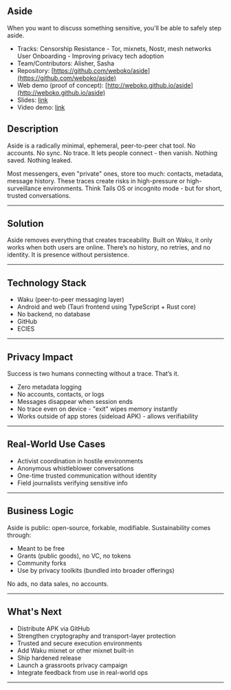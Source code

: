 ## Aside

When you want to discuss something sensitive, you'll be able to safely step aside.

- Tracks:  Censorship Resistance - Tor, mixnets, Nostr, mesh networks  User Onboarding - Improving privacy tech adoption
- Team/Contributors:  Alisher, Sasha
- Repository:  [https://github.com/weboko/aside](https://github.com/weboko/aside)
- Web demo (proof of concept):  [http://weboko.github.io/aside](http://weboko.github.io/aside)
- Slides: [link](https://www.figma.com/design/RabMCrsG4P9lzJ4lnp1mM6/Aside?node-id=202-13200)
- Video demo: [link](https://github.com/weboko/aside/blob/51c9ed656d78db6296dedf6b363e85151f582caa/demo.MOV)

## Description

Aside is a radically minimal, ephemeral, peer-to-peer chat tool. No accounts. No sync. No trace. It lets people connect - then vanish. Nothing saved. Nothing leaked.

Most messengers, even "private" ones, store too much: contacts, metadata, message history. These traces create risks in high-pressure or high-surveillance environments. Think Tails OS or incognito mode - but for short, trusted conversations.

---

## Solution

Aside removes everything that creates traceability. Built on Waku, it only works when both users are online. There’s no history, no retries, and no identity. It is presence without persistence.

---

## Technology Stack

- Waku (peer-to-peer messaging layer)
- Android and web (Tauri frontend using TypeScript + Rust core)
- No backend, no database
- GitHub
- ECIES

---

## Privacy Impact

Success is two humans connecting without a trace. That’s it.

- Zero metadata logging
- No accounts, contacts, or logs
- Messages disappear when session ends
- No trace even on device - "exit" wipes memory instantly
- Works outside of app stores (sideload APK) - allows verifiability

---

## Real-World Use Cases

- Activist coordination in hostile environments
- Anonymous whistleblower conversations
- One-time trusted communication without identity
- Field journalists verifying sensitive info

---

## Business Logic

Aside is public: open-source, forkable, modifiable. Sustainability comes through:

- Meant to be free
- Grants (public goods), no VC, no tokens
- Community forks
- Use by privacy toolkits (bundled into broader offerings)

No ads, no data sales, no accounts.

---

## What's Next

- Distribute APK via GitHub
- Strengthen cryptography and transport-layer protection
- Trusted and secure execution environments
- Add Waku mixnet or other mixnet built-in
- Ship hardened release
- Launch a grassroots privacy campaign
- Integrate feedback from use in real-world ops

---
